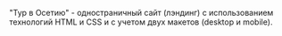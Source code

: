 "Тур в Осетию" - одностраничный сайт (лэндинг) с использованием технологий HTML и CSS и с учетом двух макетов (desktop и mobile).
